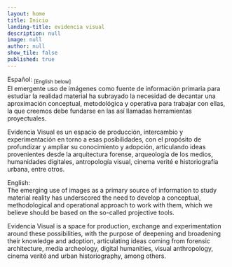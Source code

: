 ```yaml
---
layout: home
title: Inicio
landing-title: evidencia visual
description: null
image: null
author: null
show_tile: false
published: true
---
```


Español: <sub>[English below]</sub><br>
El emergente uso de imágenes como fuente de información primaria para estudiar la realidad material ha subrayado la necesidad de decantar una aproximación conceptual, metodológica y operativa para trabajar con ellas, la que creemos debe fundarse en las así llamadas herramientas proyectuales. 

Evidencia Visual es un espacio de producción, intercambio y experimentación en torno a esas posibilidades, con el propósito de profundizar y ampliar su conocimiento y adopción, articulando ideas provenientes desde la arquitectura forense, arqueología de los medios, humanidades digitales, antropología visual, cinema verité e historiografía urbana, entre otros.


English:<br>
The emerging use of images as a primary source of information to study material reality has underscored the need to develop a conceptual, methodological and operational approach to work with them, which we believe should be based on the so-called projective tools. 

Evidencia Visual is a space for production, exchange and experimentation around these possibilities, with the purpose of deepening and broadening their knowledge and adoption, articulating ideas coming from forensic architecture, media archeology, digital humanities, visual anthropology, cinema verité and urban historiography, among others.